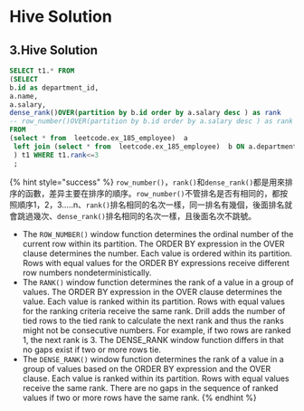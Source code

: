 # Hive Solution

## 3.Hive Solution

```sql
SELECT t1.* FROM
(SELECT
b.id as department_id,
a.name,
a.salary,
dense_rank()OVER(partition by b.id order by a.salary desc ) as rank
-- row_number()OVER(partition by b.id order by a.salary desc ) as rank
FROM 
(select * from  leetcode.ex_185_employee)  a 
 left join (select * from  leetcode.ex_185_employee)  b ON a.department_id=b.id
 ) t1 WHERE t1.rank<=3
 ;
```

{% hint style="success" %}
`row_number()`，`rank()`和`dense_rank()`都是用來排序的函數，差异主要在排序的順序。`row_number()`不管排名是否有相同的，都按照順序1，2，3…..n、`rank()`排名相同的名次一樣，同一排名有幾個，後面排名就會跳過幾次、`dense_rank()`排名相同的名次一樣，且後面名次不跳號。

* The `ROW_NUMBER()` window function determines the ordinal number of the current row within its partition. The ORDER BY expression in the OVER clause determines the number. Each value is ordered within its partition. Rows with equal values for the ORDER BY expressions receive different row numbers nondeterministically.
* The `RANK()` window function determines the rank of a value in a group of values. The ORDER BY expression in the OVER clause determines the value. Each value is ranked within its partition. Rows with equal values for the ranking criteria receive the same rank. Drill adds the number of tied rows to the tied rank to calculate the next rank and thus the ranks might not be consecutive numbers. For example, if two rows are ranked 1, the next rank is 3. The DENSE\_RANK window function differs in that no gaps exist if two or more rows tie.
* The `DENSE_RANK()` window function determines the rank of a value in a group of values based on the ORDER BY expression and the OVER clause. Each value is ranked within its partition. Rows with equal values receive the same rank. There are no gaps in the sequence of ranked values if two or more rows have the same rank.
{% endhint %}
